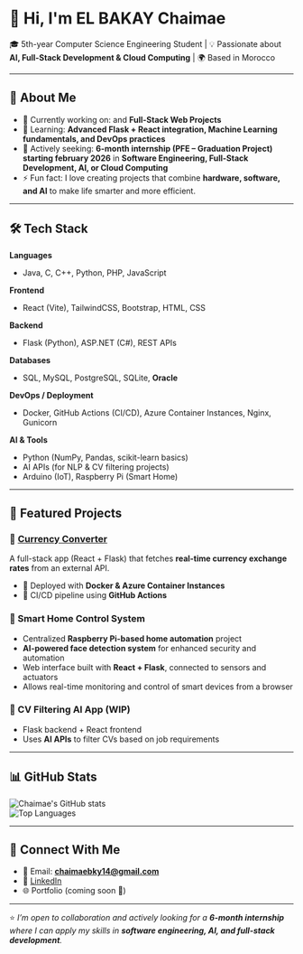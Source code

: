 # 👋 Hi, I'm EL BAKAY Chaimae  

🎓 5th-year Computer Science Engineering Student | 💡 Passionate about **AI, Full-Stack Development & Cloud Computing** | 🌍 Based in Morocco  

---

## 🌟 About Me  
- 🔭 Currently working on:  and **Full-Stack Web Projects**  
- 🌱 Learning: **Advanced Flask + React integration, Machine Learning fundamentals, and DevOps practices**  
- 💼 Actively seeking: **6-month internship (PFE – Graduation Project) starting february 2026** in **Software Engineering, Full-Stack Development, AI, or Cloud Computing**  
- ⚡ Fun fact: I love creating projects that combine **hardware, software, and AI** to make life smarter and more efficient.  

---

## 🛠 Tech Stack  

**Languages**  
- Java, C, C++, Python, PHP, JavaScript  

**Frontend**  
- React (Vite), TailwindCSS, Bootstrap, HTML, CSS  

**Backend**  
- Flask (Python), ASP.NET (C#), REST APIs  

**Databases**  
- SQL, MySQL, PostgreSQL, SQLite, **Oracle**  

**DevOps / Deployment**  
- Docker, GitHub Actions (CI/CD), Azure Container Instances, Nginx, Gunicorn  

**AI & Tools**  
- Python (NumPy, Pandas, scikit-learn basics)  
- AI APIs (for NLP & CV filtering projects)  
- Arduino (IoT), Raspberry Pi (Smart Home)  


---

## 📌 Featured Projects  

### 🔹 [Currency Converter](https://github.com/chaimaebky/currencyConverter)  
A full-stack app (React + Flask) that fetches **real-time currency exchange rates** from an external API.  
- 🚀 Deployed with **Docker & Azure Container Instances**  
- 🔧 CI/CD pipeline using **GitHub Actions**  

### 🔹 Smart Home Control System  
- Centralized **Raspberry Pi-based home automation** project  
- **AI-powered face detection system** for enhanced security and automation  
- Web interface built with **React + Flask**, connected to sensors and actuators  
- Allows real-time monitoring and control of smart devices from a browser  
 

### 🔹 CV Filtering AI App (WIP)  
- Flask backend + React frontend  
- Uses **AI APIs** to filter CVs based on job requirements  

---

## 📊 GitHub Stats  

![Chaimae's GitHub stats](https://github-readme-stats.vercel.app/api?username=chaimaebky&show_icons=true&theme=tokyonight)  
![Top Languages](https://github-readme-stats.vercel.app/api/top-langs/?username=chaimaebky&layout=compact&theme=tokyonight)  

---

## 🤝 Connect With Me  

- 📧 Email: **chaimaebky14@gmail.com**  
- 💼 [LinkedIn](https://www.linkedin.com/in/chaimae-el-bakay-499288304/)  
- 🌐 Portfolio (coming soon 🚀)  

---

⭐️ _I’m open to collaboration and actively looking for a **6-month internship** where I can apply my skills in **software engineering, AI, and full-stack development**._  
